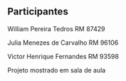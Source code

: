 ## Participantes
William Pereira Tedros RM 87429

Julia Menezes de Carvalho RM 96106

Victor Henrique Fernandes RM 93598

Projeto mostrado em sala de aula
